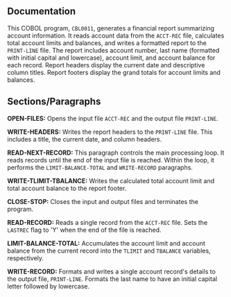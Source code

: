 ## Documentation

This COBOL program, `CBL0011`, generates a financial report summarizing account information. It reads account data from the `ACCT-REC` file, calculates total account limits and balances, and writes a formatted report to the `PRINT-LINE` file.  The report includes account number, last name (formatted with initial capital and lowercase), account limit, and account balance for each record.  Report headers display the current date and descriptive column titles.  Report footers display the grand totals for account limits and balances.


## Sections/Paragraphs

**OPEN-FILES:** Opens the input file `ACCT-REC` and the output file `PRINT-LINE`.

**WRITE-HEADERS:** Writes the report headers to the `PRINT-LINE` file. This includes a title, the current date, and column headers.

**READ-NEXT-RECORD:** This paragraph controls the main processing loop.  It reads records until the end of the input file is reached. Within the loop, it performs the `LIMIT-BALANCE-TOTAL` and `WRITE-RECORD` paragraphs.

**WRITE-TLIMIT-TBALANCE:** Writes the calculated total account limit and total account balance to the report footer.

**CLOSE-STOP:** Closes the input and output files and terminates the program.

**READ-RECORD:** Reads a single record from the `ACCT-REC` file.  Sets the `LASTREC` flag to 'Y' when the end of the file is reached.

**LIMIT-BALANCE-TOTAL:** Accumulates the account limit and account balance from the current record into the `TLIMIT` and `TBALANCE` variables, respectively.

**WRITE-RECORD:** Formats and writes a single account record's details to the output file, `PRINT-LINE`. Formats the last name to have an initial capital letter followed by lowercase.